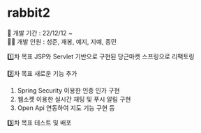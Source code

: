 # rabbit2
📆 개발 기간 : 22/12/12 ~  
👨‍💻 개발 인원 : 성준, 재봉, 예지, 지예, 종민

1️⃣차 목표
JSP와 Servlet 기반으로 구현된 당근마켓 스프링으로 리팩토링

2️⃣차 목표
새로운 기능 추가
1. Spring Security 이용한 인증 인가 구현
2. 웹소켓 이용한 실시간 채팅 및 푸시 알림 구현
3. Open Api 연동하여 지도 기능 구현
등 

3️⃣차 목표
테스트 및 배포

